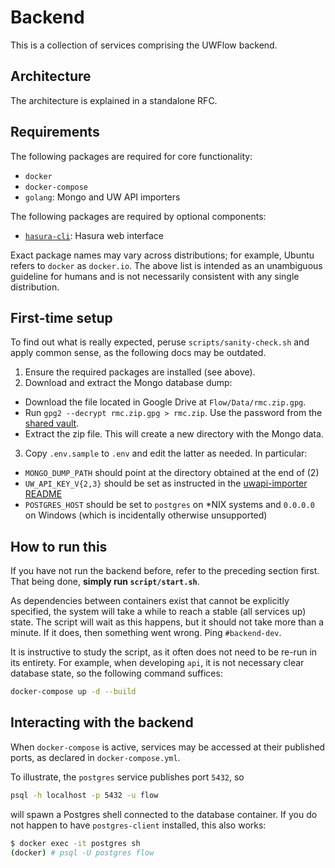 # Backend

This is a collection of services comprising the UWFlow backend.

## Architecture

The architecture is explained in a standalone RFC.

## Requirements

The following packages are required for core functionality:

- `docker`
- `docker-compose`
- `golang`: Mongo and UW API importers

The following packages are required by optional components:

- [`hasura-cli`](https://docs.hasura.io/1.0/graphql/manual/hasura-cli/install-hasura-cli.html#install): Hasura web interface

Exact package names may vary across distributions;
for example, Ubuntu refers to `docker` as `docker.io`.
The above list is intended as an unambiguous guideline for humans
and is not necessarily consistent with any single distribution.

## First-time setup

To find out what is really expected, peruse `scripts/sanity-check.sh`
and apply common sense, as the following docs may be outdated.

1. Ensure the required packages are installed (see above).
2. Download and extract the Mongo database dump:
  - Download the file located in Google Drive at `Flow/Data/rmc.zip.gpg`.
  - Run `gpg2 --decrypt rmc.zip.gpg > rmc.zip`.
    Use the password from the [shared vault](uwflow.1password.com).
  - Extract the zip file. This will create a new directory with the Mongo data.
3. Copy `.env.sample` to `.env` and edit the latter as needed. In particular:
  - `MONGO_DUMP_PATH` should point at the directory obtained at the end of (2)
  - `UW_API_KEY_V{2,3}` should be set as instructed in the
    [uwapi-importer README](uwapi-importer/README.md)
  - `POSTGRES_HOST` should be set to `postgres` on \*NIX systems
    and `0.0.0.0` on Windows (which is incidentally otherwise unsupported)

## How to run this

If you have not run the backend before, refer to the preceding section first.
That being done, **simply run `script/start.sh`**.

As dependencies between containers exist that cannot be explicitly specified,
the system will take a while to reach a stable (all services up) state.
The script will wait as this happens, but it should not take more than a minute.
If it does, then something went wrong. Ping `#backend-dev`.

It is instructive to study the script, as it often does not need to be re-run
in its entirety. For example, when developing `api`, it is
not necessary clear database state, so the following command suffices:
```sh
docker-compose up -d --build
```

## Interacting with the backend

When `docker-compose` is active, services may be accessed
at their published ports, as declared in `docker-compose.yml`.

To illustrate, the `postgres` service publishes port `5432`, so
```sh
psql -h localhost -p 5432 -u flow
```
will spawn a Postgres shell connected to the database container.
If you do not happen to have `postgres-client` installed, this also works:
```sh
$ docker exec -it postgres sh
(docker) # psql -U postgres flow
```
